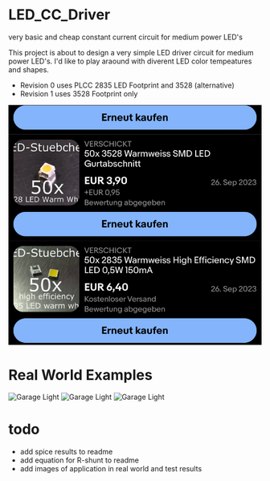 # LED_CC_Driver
very basic and cheap constant current circuit for medium power LED's

This project is about to design a very simple LED driver circuit for medium power LED's. I'd like to play araound with diverent LED color tempeatures and shapes. 

- Revision 0 uses PLCC 2835 LED Footprint and 3528 (alternative)
- Revision 1 uses 3528 Footprint only

![LED warm white](Images/led-ebay.PNG)

# Real World Examples
![Garage Light](Images/IMG_752.jpg)
![Garage Light](Images/IMG_754.jpg)
![Garage Light](Images/IMG_756.jpg)

# todo
- add spice results to readme
- add equation for R-shunt to readme
- add images of application in real world and test results
